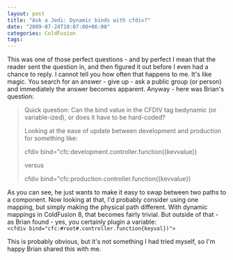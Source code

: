 ```yaml
---
layout: post
title: "Ask a Jedi: Dynamic binds with cfdiv?"
date: "2009-07-24T10:07:00+06:00"
categories: ColdFusion 
tags: 
---
```


This was one of those perfect questions - and by perfect I mean that the reader sent the question in, and then figured it out before I even had a chance to reply. I cannot tell you how often that happens to me. It's like magic. You search for an answer - give up - ask a public group (or person) and immediately the answer becomes apparent. Anyway - here was Brian's question:

<blockquote>
Quick question:  Can the bind value in the CFDIV tag bedynamic (or variable-ized), or does it have to be hard-coded?

Looking at the ease of update between development and production for something like:

cfdiv bind="cfc:development.controller.function({kevvalue})

versus

cfdiv bind="cfc:production.controller.function({kevvalue})

</blockquote>
<!--more-->
As you can see, he just wants to make it easy to swap between two paths to a component. Now looking at that, I'd probably consider using one mapping, but simply making the physical path different. With dynamic mappings in ColdFusion 8, that becomes fairly trivial. But outside of that - as Brian found - yes, you certainly plugin a variable:

<code>
&lt;cfdiv bind="cfc:#root#.controller.function{keyval})"&gt;
</code>

This is probably obvious, but it's not something I had tried myself, so I'm happy Brian shared this with me.
